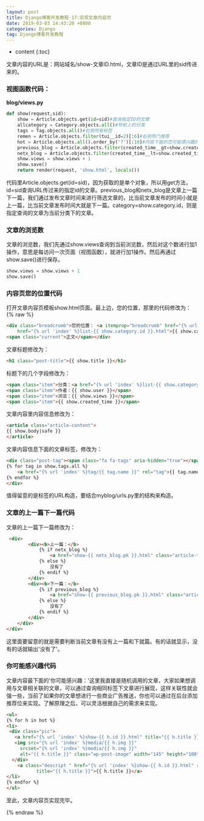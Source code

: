 ```yaml
---
layout: post
title: Django博客开发教程-17:实现文章内容页
date: 2019-03-03 14:43:20 +0800
categories: Django
tag: Django博客开发教程
---
```


* content
{:toc}


<!-- ![]({{ '/styles/article-image/20190303144320_1.jpg' | prepend: site.baseurl }}){:height='80%' width='80%'} -->

文章内容的URL是：网站域名/show-文章ID.html，文章ID是通过URL里的sid传进来的。

### 视图函数代码： ###

**blog/views.py**

```py
def show(request,sid):
    show = Article.objects.get(id=sid)#查询指定ID的文章
    allcategory = Category.objects.all()#导航上的分类
    tags = Tag.objects.all()#右侧所有标签
    remen = Article.objects.filter(tui__id=2)[:6]#右侧热门推荐
    hot = Article.objects.all().order_by('?')[:10]#内容下面的您可能感兴趣的文章，随机推荐
    previous_blog = Article.objects.filter(created_time__gt=show.created_time,category=show.category.id).first()
    netx_blog = Article.objects.filter(created_time__lt=show.created_time,category=show.category.id).last()
    show.views = show.views + 1
    show.save()
    return render(request, 'show.html', locals())
```

代码里Article.objects.get(id=sid)，因为获取的是单个对象，所以用get方法，id=sid查询URL传过来的指定id的文章。previous_blog和netx_blog是文章上一篇下一篇，我们通过发布文章时间来进行筛选文章的，比当前文章发布的时间小就是上一篇，比当前文章发布时间大就是下一篇。category=show.category.id，则是指定查询的文章为当前分类下的文章。

### 文章的浏览数 ###

文章的浏览数，我们先通过show.views查询到当前浏览数，然后对这个数进行加1操作，意思是每访问一次页面（视图函数），就进行加1操作。然后再通过show.save()进行保存。

```py
show.views = show.views + 1
show.save()
```

### 内容页您的位置代码 ###

打开文章内容页模板show.html页面。最上边，您的位置，那里的代码修改为：
{% raw %}
```html
<div class="breadcrumb">您的位置： <a itemprop="breadcrumb" href="{% url 'index' %}">首页</a> » <a
    href="{% url 'index' %}list-{{ show.category.id }}.html">{{ show.category.name }}</a> »
<span class="current">正文</span></div>
```

文章标题修改为：

```html
<h1 class="post-title">{{ show.title }}</h1>
```

标题下的几个字段修改为：

```html
<span class="item">分类：<a href="{% url 'index' %}list-{{ show.category.id }}.html" rel="category tag">{{ show.category.name }}</a></span>
<span class="item">作者：{{ show.user }}</span>
<span class="item">浏览：{{ show.views }}</span>
<span class="item">{{ show.created_time }}</span>
```

文章内容里内容信息修改为：

```html
<article class="article-content">
{{ show.body|safe }}
</article>
```

文章内容信息下面的文章标签，修改为：

```html
<div class="post-tag"><span class="fa fa-tags" aria-hidden="true"></span>标签：
{% for tag in show.tags.all %}
    <a href="{% url 'index' %}tag/{{ tag.name }}" rel="tag">{{ tag.name }}</a>
{% endfor %}
</div>
```
值得留意的是标签的URL构造，要结合myblog/urls.py里的结构来构造。

### 文章的上一篇下一篇代码 ###
文章的上一篇下一篇修改为：

```html
 <div>
        <div><b>上一篇：</b>
            {% if netx_blog %}
                <a href="show-{{ netx_blog.pk }}.html" class="article-tag">{{ netx_blog }}</a>
            {% else %}
                没有了
            {% endif %}
        </div>
        <div><b>下一篇：</b>
            {% if previous_blog %}
                <a href="show-{{ previous_blog.pk }}.html" class="article-tag">{{ previous_blog }}</a>
            {% else %}
                没有了
            {% endif %}
        </div>
    </div>
</div>
```

这里面要留意的就是需要判断当前文章有没有上一篇和下就篇。有的话就显示，没有的话就输出'没有了'。

### 你可能感兴趣代码 ###

文章内容最下面的'你可能感兴趣：'这里我直接是随机调用的文章，大家如果想调用与文章相关联的文章，可以通过查询相同标签下文章进行展现，这样关联性就会强一些，当前了如果你的文章想进行一些商业广告推送，你也可以通过在后台添加推荐位来实现。了解原理之后，可以灵活根据自己的需求来实现。

```html
<ul>
{% for h in hot %}
<li>
 <div class="pic">
   <a href="{% url 'index' %}show-{{ h.id }}.html" title="{{ h.title }}">
   <img src="{% url 'index' %}media/{{ h.img }}"
     srcset="{% url 'index' %}media/{{ h.img }}"
     alt="{{ h.title }}" class="wp-post-image" width="145" height="100"/></a>
  </div>
    <a class="descript " href="{% url 'index' %}show-{{ h.id }}.html" rel="bookmark"
           title="{{ h.title }}">{{ h.title }}</a>
</li>
{% endfor %}
</ul>
```

至此，文章内容页实现完毕。

{% endraw %}